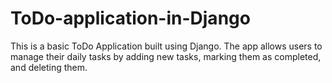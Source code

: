 # ToDo-application-in-Django
This is a basic ToDo Application built using Django. The app allows users to manage their daily tasks by adding new tasks, marking them as completed, and deleting them.

